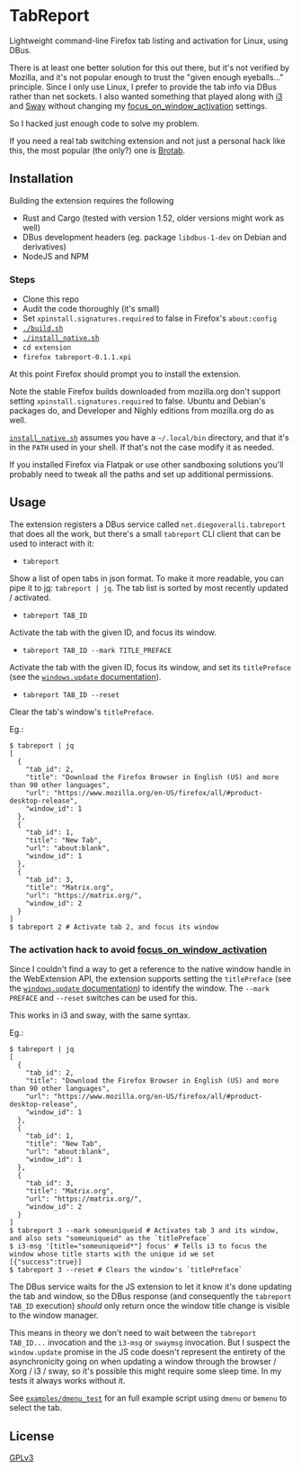 # TabReport 

Lightweight command-line Firefox tab listing and activation for Linux, using DBus.

There is at least one better solution for this out there, but it's not verified by Mozilla, and it's not popular enough to trust the "given enough eyeballs..." principle.
Since I only use Linux, I prefer to provide the tab info via DBus rather than net sockets. I also wanted something that played along with [i3](https://i3wm.org/) and [Sway](https://swaywm.org/) without changing my [focus\_on\_window\_activation](https://i3wm.org/docs/userguide.html#focus_on_window_activation) settings.

So I hacked just enough code to solve my problem.

If you need a real tab switching extension and not just a personal hack like this, the most popular (the only?) one is [Brotab](https://github.com/balta2ar/brotab).

## Installation

Building the extension requires the following

- Rust and Cargo (tested with version 1.52, older versions might work as well)
- DBus development headers (eg. package `libdbus-1-dev` on Debian and derivatives)
- NodeJS and NPM

### Steps

- Clone this repo
- Audit the code thoroughly (it's small)
- Set `xpinstall.signatures.required` to false in Firefox's `about:config`
- [`./build.sh`](build.sh)
- [`./install_native.sh`](install_native.sh)
- `cd extension`
- `firefox tabreport-0.1.1.xpi`

At this point Firefox should prompt you to install the extension.

Note the stable Firefox builds downloaded from mozilla.org don't support setting `xpinstall.signatures.required` to false. 
Ubuntu and Debian's packages do, and Developer and Nighly editions from mozilla.org do as well.

[`install_native.sh`](install_native.sh) assumes you have a `~/.local/bin` directory, and that it's in the `PATH` used in your shell. If that's not the case modify it as needed.

If you installed Firefox via Flatpak or use other sandboxing solutions you'll probably need to tweak all the paths and set up additional permissions.

## Usage

The extension registers a DBus service called `net.diegoveralli.tabreport` that does all the work, but there's a small `tabreport` CLI client that can be used to interact with it:

- `tabreport`

Show a list of open tabs in json format. To make it more readable, you can pipe it to [jq](https://github.com/stedolan/jq): `tabreport | jq`.
The tab list is sorted by most recently updated / activated. 

- `tabreport TAB_ID`

Activate the tab with the given ID, and focus its window.

- `tabreport TAB_ID --mark TITLE_PREFACE`

Activate the tab with the given ID, focus its window, and set its `titlePreface` (see the [`windows.update` documentation](https://developer.mozilla.org/en-US/docs/Mozilla/Add-ons/WebExtensions/API/windows/update)).

- `tabreport TAB_ID --reset`

Clear the tab's window's `titlePreface`.

Eg.:

```shell
$ tabreport | jq
[
  {
    "tab_id": 2,
    "title": "Download the Firefox Browser in English (US) and more than 90 other languages",
    "url": "https://www.mozilla.org/en-US/firefox/all/#product-desktop-release",
    "window_id": 1
  },
  {
    "tab_id": 1,
    "title": "New Tab",
    "url": "about:blank",
    "window_id": 1
  },
  {
    "tab_id": 3,
    "title": "Matrix.org",
    "url": "https://matrix.org/",
    "window_id": 2
  }
]
$ tabreport 2 # Activate tab 2, and focus its window
```

### The activation hack to avoid [focus\_on\_window\_activation](https://i3wm.org/docs/userguide.html#focus_on_window_activation)

Since I couldn't find a way to get a reference to the native window handle in the WebExtension API, the extension supports setting the `titlePreface` (see the [`windows.update` documentation](https://developer.mozilla.org/en-US/docs/Mozilla/Add-ons/WebExtensions/API/windows/update)) to identify the window. The `--mark PREFACE` and `--reset` switches can be used for this.

This works in i3 and sway, with the same syntax.

Eg.:

```shell
$ tabreport | jq
[
  {
    "tab_id": 2,
    "title": "Download the Firefox Browser in English (US) and more than 90 other languages",
    "url": "https://www.mozilla.org/en-US/firefox/all/#product-desktop-release",
    "window_id": 1
  },
  {
    "tab_id": 1,
    "title": "New Tab",
    "url": "about:blank",
    "window_id": 1
  },
  {
    "tab_id": 3,
    "title": "Matrix.org",
    "url": "https://matrix.org/",
    "window_id": 2
  }
]
$ tabreport 3 --mark someuniqueid # Activates tab 3 and its window, and also sets "someuniqueid" as the `titlePreface`
$ i3-msg '[title="someuniqueid*"] focus' # Tells i3 to focus the window whose title starts with the unique id we set
[{"success":true}]
$ tabreport 3 --reset # Clears the window's `titlePreface`
```

The DBus service waits for the JS extension to let it know it's done updating the tab and window, so the DBus response (and consequently the `tabreport TAB_ID` execution) _should_ only return once the window title change is visible to the window manager. 

This means in theory we don't need to wait between the `tabreport TAB_ID...` invocation and the `i3-msg` or `swaymsg` invocation. But I suspect the `window.update` promise in the JS code doesn't represent the entirety of the asynchronicity going on when updating a window through the browser / Xorg / i3 / sway, so it's possible this might require some sleep time. In my tests it always works without it.

See [`examples/dmenu_test`](examples/dmenu_test) for an full example script using `dmenu` or `bemenu` to select the tab.
 
## License

[GPLv3](LICENSE)
